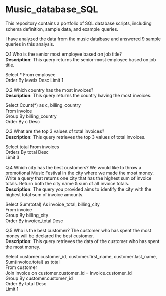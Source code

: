# Music_database_SQL

This repository contains a portfolio of SQL database scripts, including schema definition, sample data, and example queries. <br>

I have analyzed the data from the music database and answered 9 sample queries in this analysis. <br>

Q.1 Who is the senior most employee based on job title? <br>
**Description**: This query returns the senior-most employee based on job title. <br>

Select * From employee <br>
Order By levels Desc Limit 1

Q.2 Which country has the most invoices? <br>
**Description**: This query returns the country having the most invoices. <br>

Select Count(*) as c, billing_country <br>
From invoice <br>
Group By billing_country <br>
Order By c Desc 

Q.3 What are the top 3 values of total invoices? <br>
**Description**: This query retrieves the top 3 values of total invoices. <br>

Select total From invoices <br>
Orders By total Desc <br>
Limit 3

Q.4 Which city has the best customers? We would like to throw a promotional Music Festival in the city where we made the most money. Write a query that returns one city that has the highest sum of invoice totals. Return both the city name & sum of all invoice totals. <br>
**Description**: The query you provided aims to identify the city with the highest total sum of invoice amounts. <br>

Select Sum(total) As invoice_total, billing_city <br>
From invoice <br>
Group By billing_city <br>
Order By invoice_total Desc 

Q.5 Who is the best customer? The customer who has spent the most money will be declared the best customer. <br>
**Description**: This query retrieves the data of the customer who has spent the most money. <br>

Select customer.customer_id, customer.first_name, customer.last_name, <br>
Sum(invoice.total) as total <br>
From customer <br>
Join invoice on customer.customer_id = invoice.customer_id <br>
Group By customer.customer_id <br>
Order By total Desc <br>
Limit 1 
